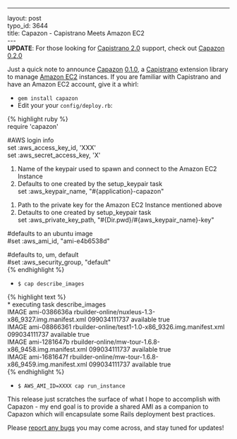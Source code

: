 ------------------------------------------------------------------------

layout: post\
typo\_id: 3644\
title: Capazon - Capistrano Meets Amazon EC2\
---\
**UPDATE**: For those looking for [Capistrano
2.0](http://www.capify.org/) support, check out [Capazon
0.2.0](http://soylentfoo.jnewland.com/articles/2007/04/30/capazon-0-2-released-capistrano-2-0-compatible)

Just a quick note to announce [Capazon](http://capazon.rubyforge.org/)
[0.1.0](http://rubyforge.org/frs/?group_id=3073&release_id=10690), a
[Capistrano](http://manuals.rubyonrails.com/read/book/17) extension
library to manage [Amazon EC2](http://aws.amazon.com/ec2) instances. If
you are familiar with Capistrano and have an Amazon EC2 account, give it
a whirl:

-   `gem install capazon`
-   Edit your your `config/deploy.rb`:

{% highlight ruby %}\
require 'capazon'

\#AWS login info\
set :aws\_access\_key\_id, 'XXX'\
set :aws\_secret\_access\_key, 'X'

1.  Name of the keypair used to spawn and connect to the Amazon EC2
    Instance
2.  Defaults to one created by the setup\_keypair task\
    set :aws\_keypair\_name, "\#{application}-capazon"

<!-- -->

1.  Path to the private key for the Amazon EC2 Instance mentioned above
2.  Detaults to one created by setup\_keypair task\
    set :aws\_private\_key\_path,
    "\#{Dir.pwd}/\#{aws\_keypair\_name}-key"

\#defaults to an ubuntu image\
\#set :aws\_ami\_id, "ami-e4b6538d"

\#defaults to, um, default\
\#set :aws\_security\_group, "default"\
{% endhighlight %}

-   `$ cap describe_images`

{% highlight text %}\
\* executing task describe\_images\
IMAGE ami-0386636a
rbuilder-online/nuxleus-1.3-x86\_9327.img.manifest.xml 099034111737
available true\
IMAGE ami-08866361 rbuilder-online/test1-1.0-x86\_9326.img.manifest.xml
099034111737 available true\
IMAGE ami-1281647b
rbuilder-online/mw-tour-1.6.8-x86\_9458.img.manifest.xml 099034111737
available true\
IMAGE ami-1681647f
rbuilder-online/mw-tour-1.6.8-x86\_9459.img.manifest.xml 099034111737
available true\
{% endhighlight %}

-   `$ AWS_AMI_ID=XXXX cap run_instance`

This release just scratches the surface of what I hope to accomplish
with Capazon - my end goal is to provide a shared AMI as a companion to
Capazon which will encapsulate some Rails deployment best practices.

Please [report any
bugs](http://rubyforge.org/tracker/?func=add&group_id=3073&atid=11863)
you may come across, and stay tuned for updates!
